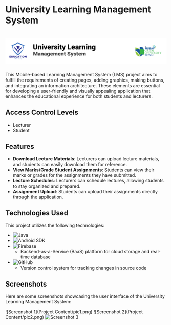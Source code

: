 # University Learning Management System
# <img src="Project Content/MAD_LMS-cover.jpg"> 


This Mobile-based Learning Management System (LMS) project aims to fulfill the requirements of creating pages, adding graphics, making buttons, and integrating an information architecture. These elements are essential for developing a user-friendly and visually appealing application that enhances the educational experience for both students and lecturers.

## Access Control Levels

- Lecturer
- Student

## Features

- **Download Lecture Materials**: Lecturers can upload lecture materials, and students can easily download them for reference.
- **View Marks/Grade Student Assignments**: Students can view their marks or grades for the assignments they have submitted.
- **Lecture Schedules**: Lecturers can schedule lectures, allowing students to stay organized and prepared.
- **Assignment Upload**: Students can upload their assignments directly through the application.

## Technologies Used

This project utilizes the following technologies:

- ![Java](https://img.shields.io/badge/-Java-orange?logo=java&logoColor=white&labelColor=007396)
- ![Android SDK](https://img.shields.io/badge/-Android%20SDK-green?logo=android&logoColor=white&labelColor=3DDC84)
- ![Firebase](https://img.shields.io/badge/-Firebase-yellow?logo=firebase&logoColor=white&labelColor=FFCA28)
  - Backend-as-a-Service (BaaS) platform for cloud storage and real-time database
- ![GitHub](https://img.shields.io/badge/-GitHub-black?logo=github&logoColor=white&labelColor=181717)
  - Version control system for tracking changes in source code

## Screenshots

Here are some screenshots showcasing the user interface of the University Learning Management System:

![Screenshot 1](Project Content/pic1.png)
![Screenshot 2](Project Content/pic2.png)
![Screenshot 3](screenshot_3.png)
